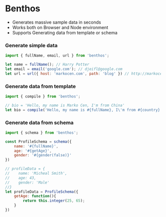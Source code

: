 # Benthos
 * Generates massive sample data in seconds
 * Works both on Browser and Node environment
 * Supports Generating data from template or schema
 
### Generate simple data
```javascript
import { fullName, email, url } from 'benthos';

let name = fullName(); // Harry Potter
let email = email('google.com'); // djeifl@google.com
let url = url({ host: 'markocen.com', path: 'blog' }) // http://markocen.com/blog
```

### Generate data from template
```javascript
import { compile } from 'benthos';

// bio = 'Hello, my name is Marko Cen, I'm from China'
let bio = compile('Hello, my name is #{fullName}, I\'m from #{country}');
```

### Generate data from schema
```javascript
import { schema } from 'benthos';

const ProfileSchema = schema({
    name: '#{fullName}',
    age: '#{getAge}',
    gender: '#{gender(false)}'
})

// profileData = {
//    name: 'Micheal Smith',
//    age: 43,
//    gender: 'Male'
//}
let profileData = ProfileSchema({
    getAge: function(){
        return this.integer(25, 65);
    }
})
```
